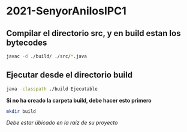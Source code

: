 # 2021-SenyorAnilosIPC1

## Compilar el directorio src, y en build estan los bytecodes
```bash
javac -d ./build/ ./src/*.java
```

## Ejecutar desde el directorio build
```bash
java -classpath ./build Ejecutable
```

**Si no ha creado la carpeta build, debe hacer esto primero**
```bash
mkdir build
```
*Debe estar úbicado en la raíz de su proyecto*
